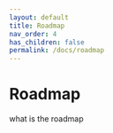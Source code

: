 ```yaml
---
layout: default
title: Roadmap
nav_order: 4
has_children: false
permalink: /docs/roadmap
---
```


# Roadmap
what is the roadmap